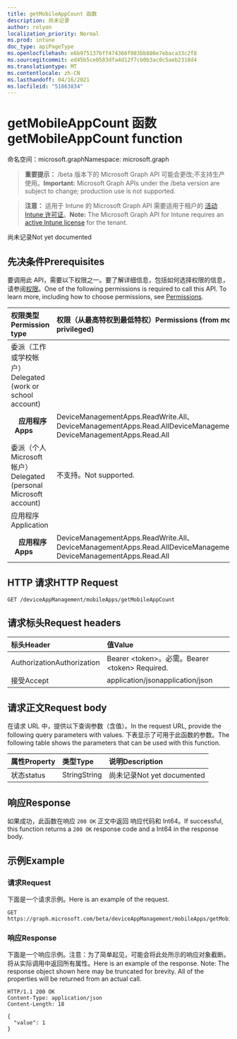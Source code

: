 ```yaml
---
title: getMobileAppCount 函数
description: 尚未记录
author: rolyon
localization_priority: Normal
ms.prod: intune
doc_type: apiPageType
ms.openlocfilehash: e6b975137bff474366f083bb880e7ebaca33c2f8
ms.sourcegitcommit: ed45b5ce0583dfa4d12f7cb0b3ac0c5aeb2318d4
ms.translationtype: MT
ms.contentlocale: zh-CN
ms.lasthandoff: 04/16/2021
ms.locfileid: "51863834"
---
```

# <a name="getmobileappcount-function"></a><span data-ttu-id="026f3-103">getMobileAppCount 函数</span><span class="sxs-lookup"><span data-stu-id="026f3-103">getMobileAppCount function</span></span>

<span data-ttu-id="026f3-104">命名空间：microsoft.graph</span><span class="sxs-lookup"><span data-stu-id="026f3-104">Namespace: microsoft.graph</span></span>

> <span data-ttu-id="026f3-105">**重要提示：** /beta 版本下的 Microsoft Graph API 可能会更改;不支持生产使用。</span><span class="sxs-lookup"><span data-stu-id="026f3-105">**Important:** Microsoft Graph APIs under the /beta version are subject to change; production use is not supported.</span></span>

> <span data-ttu-id="026f3-106">**注意：** 适用于 Intune 的 Microsoft Graph API 需要适用于租户的 [活动 Intune 许可证](https://go.microsoft.com/fwlink/?linkid=839381)。</span><span class="sxs-lookup"><span data-stu-id="026f3-106">**Note:** The Microsoft Graph API for Intune requires an [active Intune license](https://go.microsoft.com/fwlink/?linkid=839381) for the tenant.</span></span>

<span data-ttu-id="026f3-107">尚未记录</span><span class="sxs-lookup"><span data-stu-id="026f3-107">Not yet documented</span></span>

## <a name="prerequisites"></a><span data-ttu-id="026f3-108">先决条件</span><span class="sxs-lookup"><span data-stu-id="026f3-108">Prerequisites</span></span>
<span data-ttu-id="026f3-p101">要调用此 API，需要以下权限之一。要了解详细信息，包括如何选择权限的信息，请参阅[权限](/graph/permissions-reference)。</span><span class="sxs-lookup"><span data-stu-id="026f3-p101">One of the following permissions is required to call this API. To learn more, including how to choose permissions, see [Permissions](/graph/permissions-reference).</span></span>

|<span data-ttu-id="026f3-111">权限类型</span><span class="sxs-lookup"><span data-stu-id="026f3-111">Permission type</span></span>|<span data-ttu-id="026f3-112">权限（从最高特权到最低特权）</span><span class="sxs-lookup"><span data-stu-id="026f3-112">Permissions (from most to least privileged)</span></span>|
|:---|:---|
|<span data-ttu-id="026f3-113">委派（工作或学校帐户）</span><span class="sxs-lookup"><span data-stu-id="026f3-113">Delegated (work or school account)</span></span>||
| <span data-ttu-id="026f3-114">&nbsp; &nbsp; **应用程序**</span><span class="sxs-lookup"><span data-stu-id="026f3-114">&nbsp; &nbsp; **Apps**</span></span> | <span data-ttu-id="026f3-115">DeviceManagementApps.ReadWrite.All、DeviceManagementApps.Read.All</span><span class="sxs-lookup"><span data-stu-id="026f3-115">DeviceManagementApps.ReadWrite.All, DeviceManagementApps.Read.All</span></span>|
|<span data-ttu-id="026f3-116">委派（个人 Microsoft 帐户）</span><span class="sxs-lookup"><span data-stu-id="026f3-116">Delegated (personal Microsoft account)</span></span>|<span data-ttu-id="026f3-117">不支持。</span><span class="sxs-lookup"><span data-stu-id="026f3-117">Not supported.</span></span>|
|<span data-ttu-id="026f3-118">应用程序</span><span class="sxs-lookup"><span data-stu-id="026f3-118">Application</span></span>||
| <span data-ttu-id="026f3-119">&nbsp; &nbsp; **应用程序**</span><span class="sxs-lookup"><span data-stu-id="026f3-119">&nbsp; &nbsp; **Apps**</span></span> | <span data-ttu-id="026f3-120">DeviceManagementApps.ReadWrite.All、DeviceManagementApps.Read.All</span><span class="sxs-lookup"><span data-stu-id="026f3-120">DeviceManagementApps.ReadWrite.All, DeviceManagementApps.Read.All</span></span>|

## <a name="http-request"></a><span data-ttu-id="026f3-121">HTTP 请求</span><span class="sxs-lookup"><span data-stu-id="026f3-121">HTTP Request</span></span>
<!-- {
  "blockType": "ignored"
}
-->
``` http
GET /deviceAppManagement/mobileApps/getMobileAppCount
```

## <a name="request-headers"></a><span data-ttu-id="026f3-122">请求标头</span><span class="sxs-lookup"><span data-stu-id="026f3-122">Request headers</span></span>
|<span data-ttu-id="026f3-123">标头</span><span class="sxs-lookup"><span data-stu-id="026f3-123">Header</span></span>|<span data-ttu-id="026f3-124">值</span><span class="sxs-lookup"><span data-stu-id="026f3-124">Value</span></span>|
|:---|:---|
|<span data-ttu-id="026f3-125">Authorization</span><span class="sxs-lookup"><span data-stu-id="026f3-125">Authorization</span></span>|<span data-ttu-id="026f3-126">Bearer &lt;token&gt;。必需。</span><span class="sxs-lookup"><span data-stu-id="026f3-126">Bearer &lt;token&gt; Required.</span></span>|
|<span data-ttu-id="026f3-127">接受</span><span class="sxs-lookup"><span data-stu-id="026f3-127">Accept</span></span>|<span data-ttu-id="026f3-128">application/json</span><span class="sxs-lookup"><span data-stu-id="026f3-128">application/json</span></span>|

## <a name="request-body"></a><span data-ttu-id="026f3-129">请求正文</span><span class="sxs-lookup"><span data-stu-id="026f3-129">Request body</span></span>
<span data-ttu-id="026f3-130">在请求 URL 中，提供以下查询参数（含值）。</span><span class="sxs-lookup"><span data-stu-id="026f3-130">In the request URL, provide the following query parameters with values.</span></span>
<span data-ttu-id="026f3-131">下表显示了可用于此函数的参数。</span><span class="sxs-lookup"><span data-stu-id="026f3-131">The following table shows the parameters that can be used with this function.</span></span>

|<span data-ttu-id="026f3-132">属性</span><span class="sxs-lookup"><span data-stu-id="026f3-132">Property</span></span>|<span data-ttu-id="026f3-133">类型</span><span class="sxs-lookup"><span data-stu-id="026f3-133">Type</span></span>|<span data-ttu-id="026f3-134">说明</span><span class="sxs-lookup"><span data-stu-id="026f3-134">Description</span></span>|
|:---|:---|:---|
|<span data-ttu-id="026f3-135">状态</span><span class="sxs-lookup"><span data-stu-id="026f3-135">status</span></span>|<span data-ttu-id="026f3-136">String</span><span class="sxs-lookup"><span data-stu-id="026f3-136">String</span></span>|<span data-ttu-id="026f3-137">尚未记录</span><span class="sxs-lookup"><span data-stu-id="026f3-137">Not yet documented</span></span>|



## <a name="response"></a><span data-ttu-id="026f3-138">响应</span><span class="sxs-lookup"><span data-stu-id="026f3-138">Response</span></span>
<span data-ttu-id="026f3-139">如果成功，此函数在响应 `200 OK` 正文中返回 响应代码和 Int64。</span><span class="sxs-lookup"><span data-stu-id="026f3-139">If successful, this function returns a `200 OK` response code and a Int64 in the response body.</span></span>

## <a name="example"></a><span data-ttu-id="026f3-140">示例</span><span class="sxs-lookup"><span data-stu-id="026f3-140">Example</span></span>

### <a name="request"></a><span data-ttu-id="026f3-141">请求</span><span class="sxs-lookup"><span data-stu-id="026f3-141">Request</span></span>
<span data-ttu-id="026f3-142">下面是一个请求示例。</span><span class="sxs-lookup"><span data-stu-id="026f3-142">Here is an example of the request.</span></span>
``` http
GET https://graph.microsoft.com/beta/deviceAppManagement/mobileApps/getMobileAppCount(status='parameterValue')
```

### <a name="response"></a><span data-ttu-id="026f3-143">响应</span><span class="sxs-lookup"><span data-stu-id="026f3-143">Response</span></span>
<span data-ttu-id="026f3-p103">下面是一个响应示例。注意：为了简单起见，可能会将此处所示的响应对象截断。将从实际调用中返回所有属性。</span><span class="sxs-lookup"><span data-stu-id="026f3-p103">Here is an example of the response. Note: The response object shown here may be truncated for brevity. All of the properties will be returned from an actual call.</span></span>
``` http
HTTP/1.1 200 OK
Content-Type: application/json
Content-Length: 18

{
  "value": 1
}
```







